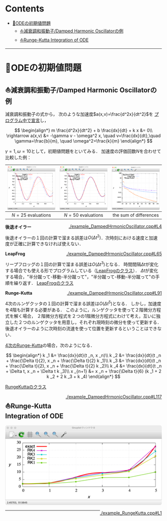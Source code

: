 # Contents

- [🐋ODEの初期値問題](#🐋ODEの初期値問題)
    - [⛵️減衰調和振動子/Damped Harmonic Oscillatorの例](#⛵️減衰調和振動子/Damped-Harmonic-Oscillatorの例)
    - [⛵️Runge-Kutta Integration of ODE](#⛵️Runge-Kutta-Integration-of-ODE)


---
# 🐋ODEの初期値問題 

## ⛵️減衰調和振動子/Damped Harmonic Oscillatorの例 

減衰調和振動子の式から，
次のような加速度$a(x,v)=\frac{d^2x}{dt^2}$を
[プログラム中で宣言](../../builds/build_ODE/example_DampedHrmonicOscillator.cpp#L35)し，

$$
\begin{align*}
m \frac{d^2x}{dt^2} + b \frac{dx}{dt} + k x &= 0\\
\rightarrow a(x,v) &= -\gamma v - \omega^2 x, \quad v=\frac{dx}{dt},\quad \gamma=\frac{b}{m}, \quad \omega^2=\frac{k}{m}
\end{align*}
$$

$\gamma = 1, \omega = 10$として，初期値問題をといてみる．
加速度の評価回数$N$を合わせて比較した例：

| ![](figN25.png) | ![](figN50.png) |  ![](figError.png) |
|:---:|:---:|:---:|
|$N=25$ evaluations|$N=50$ evaluations|the sum of differences|


<a href="./example_DampedHrmonicOscillator.cpp#L4" style="float: right;">./example_DampedHrmonicOscillator.cpp#L4</a>

**後退オイラー**

後退オイラーの１回の計算で溜まる誤差は$O(\Delta t^2)$．次時刻における速度と加速度が正確に計算できなければ使えない．


<a href="./example_DampedHrmonicOscillator.cpp#L65" style="float: right;">./example_DampedHrmonicOscillator.cpp#L65</a>

**LeapFrog**

リープフロッグの１回の計算で溜まる誤差は$O({\Delta t}^3)$となる．
時間間隔$\Delta t$が変化する場合でも使える形でプログラムしている（[LeapFrogのクラス](../../include/integrationOfODE.hpp#L294)）．
$\Delta t$が変化する場合，"半分蹴って-移動-半分蹴って"，"半分蹴って-移動-半分蹴って"の手順を繰り返す．
[LeapFrogのクラス](../../include/integrationOfODE.hpp#L294)


<a href="./example_DampedHrmonicOscillator.cpp#L91" style="float: right;">./example_DampedHrmonicOscillator.cpp#L91</a>

**Runge-Kutta**

4次のルンゲクッタの１回の計算で溜まる誤差は$O({\Delta t}^5)$となる．
しかし，加速度を4階も計算する必要がある．
このように，ルンゲクッタを使って２階微分方程式を解く場合，
２階微分方程式を２つの1階微分方程式にわけて考え，互いに独立した２つのルンゲクッタを用意し，それぞれ現時刻の微分を使って更新する．
後退オイラーのように次時刻の流速を使って位置を更新するということはできない．

[4次のRunge-Kutta](../../include/integrationOfODE.hpp#L154)の場合，次のようになる．

$$
\begin{align*}
k _1 &= \frac{dx}{dt}(t _n, x _n)\\
k _2 &= \frac{dx}{dt}(t _n + \frac{\Delta t}{2}, x _n + \frac{\Delta t}{2} k _1)\\
k _3 &= \frac{dx}{dt}(t _n + \frac{\Delta t}{2}, x _n + \frac{\Delta t}{2} k _2)\\
k _4 &= \frac{dx}{dt}(t _n + \Delta t, x _n + \Delta t k _3)\\
x _{n+1} &= x _n + \frac{\Delta t}{6} (k _1 + 2 k _2 + 2 k _3 + k _4)
\end{align*}
$$

[RungeKuttaのクラス](../../include/integrationOfODE.hpp#L11)


<a href="./example_DampedHrmonicOscillator.cpp#L117" style="float: right;">./example_DampedHrmonicOscillator.cpp#L117</a>

## ⛵️Runge-Kutta Integration of ODE 

![](RK.png)


<a href="./example_RungeKutta.cpp#L1" style="float: right;">./example_RungeKutta.cpp#L1</a>

---
